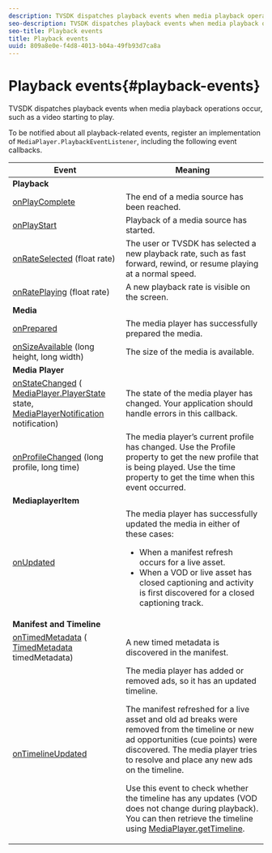 ```yaml
---
description: TVSDK dispatches playback events when media playback operations occur, such as a video starting to play.
seo-description: TVSDK dispatches playback events when media playback operations occur, such as a video starting to play.
seo-title: Playback events
title: Playback events
uuid: 809a8e0e-f4d8-4013-b04a-49fb93d7ca8a
---
```


# Playback events{#playback-events}

TVSDK dispatches playback events when media playback operations occur, such as a video starting to play.

To be notified about all playback-related events, register an implementation of `MediaPlayer.PlaybackEventListener`, including the following event callbacks. 

<table frame="all" colsep="1" rowsep="1"> 
 <thead> 
  <tr rowsep="1"> 
   <th colname="1" class="entry"> Event </th> 
   <th colname="2" class="entry"> Meaning </th> 
  </tr> 
 </thead>
 <tbody> 
  <tr rowsep="1"> 
   <td colname="col1"><b>Playback</b> </td> 
   <td colname="col2"> </td> 
  </tr> 
  <tr rowsep="1"> 
   <td colname="1"> <a href="https://help.adobe.com/en_US/primetime/api/psdk/javadoc_1.4/com/adobe/mediacore/MediaPlayer.PlaybackEventListener.html#onPlayComplete%28%29" format="html" scope="external"> onPlayComplete</a> </td> 
   <td colname="2"> The end of a media source has been reached. </td> 
  </tr> 
  <tr rowsep="1"> 
   <td colname="1"> <a href="https://help.adobe.com/en_US/primetime/api/psdk/javadoc_1.4/com/adobe/mediacore/MediaPlayer.PlaybackEventListener.html#onPlayStart%28%29" format="html" scope="external"> onPlayStart</a> </td> 
   <td colname="2"> Playback of a media source has started. </td> 
  </tr> 
  <tr rowsep="1"> 
   <td colname="1"> <a href="https://help.adobe.com/en_US/primetime/api/psdk/javadoc_1.4/com/adobe/mediacore/MediaPlayer.PlaybackEventListener.html#onRateSelected%28float%29" format="html" scope="external"> onRateSelected</a> (float rate) </td> 
   <td colname="2"> The user or TVSDK has selected a new playback rate, such as fast forward, rewind, or resume playing at a normal speed. </td> 
  </tr> 
  <tr rowsep="1"> 
   <td colname="1"><a href="https://help.adobe.com/en_US/primetime/api/psdk/javadoc_1.4/com/adobe/mediacore/MediaPlayer.PlaybackEventListener.html#onRatePlaying%28float%29" format="html" scope="external"> onRatePlaying</a> (float rate) </td> 
   <td colname="2"> A new playback rate is visible on the screen. </td> 
  </tr> 
  <tr rowsep="1"> 
   <td colname="col1"><b>Media</b> </td> 
   <td colname="col2"> </td> 
  </tr> 
  <tr rowsep="1"> 
   <td colname="1"> <a href="https://help.adobe.com/en_US/primetime/api/psdk/javadoc_1.4/com/adobe/mediacore/MediaPlayer.PlaybackEventListener.html#onPrepared%28%29" format="html" scope="external"> onPrepared</a> </td> 
   <td colname="2"> The media player has successfully prepared the media. </td> 
  </tr> 
  <tr rowsep="1"> 
   <td colname="1"> <a href="https://help.adobe.com/en_US/primetime/api/psdk/javadoc_1.4/com/adobe/mediacore/MediaPlayer.PlaybackEventListener.html#onSizeAvailable%28long,%20long%29" format="html" scope="external"> onSizeAvailable</a> (long height, long width) </td> 
   <td colname="2"> The size of the media is available. </td> 
  </tr> 
  <tr rowsep="1"> 
   <td colname="col1"><b>Media Player</b> </td> 
   <td colname="col2"> </td> 
  </tr> 
  <tr rowsep="1"> 
   <td colname="1"><a href="https://help.adobe.com/en_US/primetime/api/psdk/javadoc_1.4/com/adobe/mediacore/MediaPlayer.PlaybackEventListener.html#onStateChanged%28com.adobe.mediacore.MediaPlayer.PlayerState,com.adobe.mediacore.MediaPlayerNotification%29" format="html" scope="external"> onStateChanged</a> (<a href="https://help.adobe.com/en_US/primetime/api/psdk/javadoc_1.4/com/adobe/mediacore/MediaPlayer.PlayerState.html" format="html" scope="external"> MediaPlayer.PlayerState</a> state, <a href="https://help.adobe.com/en_US/primetime/api/psdk/javadoc_1.4/com/adobe/mediacore/MediaPlayerNotification.html" format="html" scope="external"> MediaPlayerNotification</a> notification) </td> 
   <td colname="2"> The state of the media player has changed. Your application should handle errors in this callback. </td> 
  </tr> 
  <tr rowsep="1"> 
   <td colname="1"> <a href="https://help.adobe.com/en_US/primetime/api/psdk/javadoc_1.4/com/adobe/mediacore/MediaPlayer.PlaybackEventListener.html#onProfileChanged%28long,%20long%29" format="html" scope="external"> onProfileChanged</a> (long profile, long time) </td> 
   <td colname="2"> The media player’s current profile has changed. Use the <span class="codeph"> Profile</span> property to get the new profile that is being played. Use the <span class="codeph"> time</span> property to get the time when this event occurred. </td> 
  </tr> 
  <tr rowsep="1"> 
   <td colname="col1"><b>MediaplayerItem</b> </td> 
   <td colname="col2"> </td> 
  </tr> 
  <tr rowsep="1"> 
   <td colname="1"><a href="https://help.adobe.com/en_US/primetime/api/psdk/javadoc_1.4/com/adobe/mediacore/MediaPlayer.PlaybackEventListener.html#onUpdated%28%29" format="html" scope="external"> onUpdated</a> </td> 
   <td colname="2">The media player has successfully updated the media in either of these cases: 
    <ul> 
     <li>When a manifest refresh occurs for a live asset.</li> 
     <li>When a VOD or live asset has closed captioning and activity is first discovered for a closed captioning track. </li> 
    </ul> </td> 
  </tr> 
  <tr rowsep="1"> 
   <td colname="col1"><b>Manifest and Timeline</b></td> 
   <td colname="col2"> </td> 
  </tr> 
  <tr rowsep="1"> 
   <td colname="1"> <a href="https://help.adobe.com/en_US/primetime/api/psdk/javadoc_1.4/com/adobe/mediacore/MediaPlayer.PlaybackEventListener.html#onTimedMetadata%28com.adobe.mediacore.metadata.TimedMetadata%29" format="html" scope="external"> onTimedMetadata</a> (<a href="https://help.adobe.com/en_US/primetime/api/psdk/javadoc_1.4/com/adobe/mediacore/metadata/TimedMetadata.html" format="html" scope="external"> TimedMetadata</a> timedMetadata) </td> 
   <td colname="2"> A new timed metadata is discovered in the manifest. </td> 
  </tr> 
  <tr rowsep="0"> 
   <td colname="1"><a href="https://help.adobe.com/en_US/primetime/api/psdk/javadoc_1.4/com/adobe/mediacore/MediaPlayer.PlaybackEventListener.html#onTimelineUpdated%28%29" format="html" scope="external"> onTimelineUpdated</a> </td> 
   <td colname="2">The media player has added or removed ads, so it has an updated timeline. <p>The manifest refreshed for a live asset and old ad breaks were removed from the timeline or new ad opportunities (cue points) were discovered. The media player tries to resolve and place any new ads on the timeline. </p><p> Use this event to check whether the timeline has any updates (VOD does not change during playback). You can then retrieve the timeline using <a href="https://help.adobe.com/en_US/primetime/api/psdk/javadoc_1.4/com/adobe/mediacore/MediaPlayer.html#getTimeline%28%29" format="html" scope="external"> MediaPlayer.getTimeline</a>. </p> </td> 
  </tr> 
 </tbody> 
</table>
